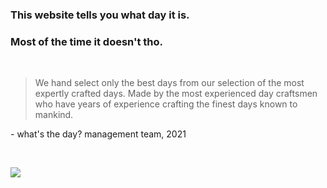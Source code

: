 ### This website tells you what day it is.
### Most of the time it doesn't tho.

&nbsp;

> We hand select only the best days from our selection of the most expertly crafted days. Made by the most experienced day craftsmen who have years of experience crafting the finest days known to mankind.

\- what's the day? management team, 2021

&nbsp;

![](/assets/img/whats_the_day_demo.gif)